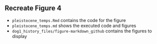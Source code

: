## Recreate Figure 4

- `pleistocene_temps.Rmd` contains the code for the figure
- `pleistocene_temps.md` shows the executed code and figures
- `dog1_history_files/figure-markdown_github` contains the figures to display
